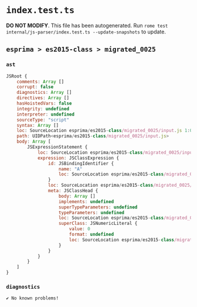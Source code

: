 # `index.test.ts`

**DO NOT MODIFY**. This file has been autogenerated. Run `rome test internal/js-parser/index.test.ts --update-snapshots` to update.

## `esprima > es2015-class > migrated_0025`

### `ast`

```javascript
JSRoot {
	comments: Array []
	corrupt: false
	diagnostics: Array []
	directives: Array []
	hasHoistedVars: false
	integrity: undefined
	interpreter: undefined
	sourceType: "script"
	syntax: Array []
	loc: SourceLocation esprima/es2015-class/migrated_0025/input.js 1:0-2:0
	path: UIDPath<esprima/es2015-class/migrated_0025/input.js>
	body: Array [
		JSExpressionStatement {
			loc: SourceLocation esprima/es2015-class/migrated_0025/input.js 1:0-1:21
			expression: JSClassExpression {
				id: JSBindingIdentifier {
					name: "A"
					loc: SourceLocation esprima/es2015-class/migrated_0025/input.js 1:7-1:8 (A)
				}
				loc: SourceLocation esprima/es2015-class/migrated_0025/input.js 1:1-1:20
				meta: JSClassHead {
					body: Array []
					implements: undefined
					superTypeParameters: undefined
					typeParameters: undefined
					loc: SourceLocation esprima/es2015-class/migrated_0025/input.js 1:1-1:20
					superClass: JSNumericLiteral {
						value: 0
						format: undefined
						loc: SourceLocation esprima/es2015-class/migrated_0025/input.js 1:17-1:18
					}
				}
			}
		}
	]
}
```

### `diagnostics`

```
✔ No known problems!

```

